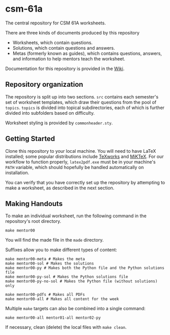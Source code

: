 # csm-61a

The central repository for CSM 61A worksheets. 

There are three kinds of documents produced by this repository
- Worksheets, which contain questions.
- Solutions, which contain questions and answers.
- Metas (formerly known as guides), which contains questions, answers, and information to help mentors teach the worksheet. 

Documentation for this repository is provided in the [Wiki](https://github.com/csmberkeley/csm-61a/wiki).

## Repository organization 
The repository is split up into two sections. `src` contains each semester's set
of worksheet templates, which draw their questions from the pool of `topics`. `topics` is divided into topical subdirectories, each of which is further divided into subfolders based on difficulty. 

Worksheet styling is provided by `commonheader.sty`. 

## Getting Started
Clone this repository to your local machine. You will need to have LaTeX installed; some popular distributions include [TeXworks](https://tug.org/texworks/#Getting_TeXworks) and [MiKTeX](https://miktex.org/). For our workflow to function properly, `latex2pdf.exe` must be in your machine's `PATH` variable, which should hopefully be handled automatically on installation.

You can verify that you have correctly set up the repository by attempting to make a worksheet, as described in the next section.

## Making Handouts

To make an individual worksheet, run the following command in the repository's
root directory.

    make mentor00
    
You will find the made file in the `made` directory. 

Suffixes allow you to make different types of content: 

    make mentor00-meta # Makes the meta
    make mentor00-sol # Makes the solutions
    make mentor00-py # Makes both the Python file and the Python solutions file
    make mentor00-py-sol # Makes the Python solutions file
    make mentor00-py-no-sol # Makes the Python file (without solutions) only
    
    make mentor00-pdfs # Makes all PDFs
    make mentor00-all # Makes all content for the week

Multiple `make` targets can also be combined into a single command: 

    make mentor00-all mentor01-all mentor02-py

If necessary, clean (delete) the local files with `make clean`.
